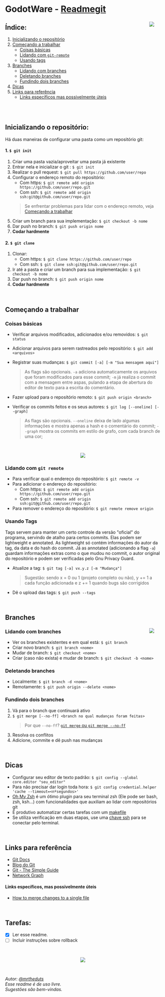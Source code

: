 # GodotWare - [Readmegit](https://www.github.com/mrtheduts/readmegit) 

<a href="https://xkcd.com/1597/" a="https://xkcd.com/1597/">
 <img align = "right" src=https://imgs.xkcd.com/comics/git.png  hspace="20" vspace="5">
</a>

## Índice:
1. [Inicializando o repositório](#inicializando-o-repositório)
2. [Começando a trabalhar](#começando-a-trabalhar)
   - [Coisas básicas](#coisas-básicas) 
   - [Lidando com `git-remote`](#lidando-com-git-remote)
   - [Usando tags](#usando-tags)
3. [Branches](#branches)
   - [Lidando com branches](#lidando-com-branches)
   - [Deletando branches](#deletando-branches)
   - [Fundindo dois branches](#fundindo-dois-branches)
4. [Dicas](#dicas)
5. [Links para referência](#links-para-referência)
   - [Links específicos mas possivelmente úteis](#links-específicos-mas-possivelmente-úteis)


<br />
<br />




## Inicializando o repositório:

Há duas maneiras de configurar uma pasta como um repositório git:
#### 1. `$ git init`
1. Criar uma pasta vazia/aproveitar uma pasta já existente
2. Entrar nela e inicializar o git : `$ git init`
3. Realizar o pull request: `$ git pull https://github.com/user/repo`
4. Configurar o endereço remoto do repositório:
   - Com https: `$ git remote add origin https://github.com/user/repo.git`
   - Com ssh: `$ git remote add origin ssh:git@github.com/user/repo.git`
   >Se enfrentar problemas para lidar com o endereço remoto, veja [Começando a trabalhar](#começando-a-trabalhar)
5. Criar um branch para sua implementação: `$ git checkout -b nome`
6. Dar push no branch: `$ git push origin nome`
7. **Codar hardmente**

#### 2. `$ git clone`
1. Clonar:
   - Com https: `$ git clone https://github.com/user/repo`
   - Com ssh: `$ git clone ssh:git@github.com/user/repo.git`
2. Ir até a pasta e criar um branch para sua implementação: `$ git checkout -b nome`
3. Dar push no branch: `$ git push origin nome`
4. **Codar hardmente**

<br />

## Começando a trabalhar

### Coisas básicas

 - Verificar arquivos modificados, adicionados e/ou removidos: `$ git status`
 - Adicionar arquivos para serem rastreados pelo repositório: `$ git add <arquivos>`
 - Registrar suas mudanças: `$ git commit [-a] [-m "Sua mensagem aqui"]`
     >As flags são opcionais. `-a` adiciona automaticamente os arquivos que foram modificados para esse commit; `-m` já realiza o commit com a mensagem entre aspas, pulando a etapa de abertura do editor de texto para a escrita do comentário.
 - Fazer upload para o repositório remoto: `$ git push origin <branch>`
 - Verificar os commits feitos e os seus autores: `$ git log [--oneline] [--graph]`
    >As flags são opcionais. `--oneline` deixa de lado algumas informações e mostra apenas a hash e o comentário do commit; `--graph` mostra os commits em estilo de grafo, com cada branch de uma cor;
    
    <br />

<p align="center"> 
 <a href=https://xkcd.com/1296/><img src=https://imgs.xkcd.com/comics/git_commit.png a=https://xkcd.com/1296/></a>
</p>

    
### Lidando com `git remote`
 - Para verificar qual o endereço do repositório: `$ git remote -v`
 - Para adicionar o endereço do repositório:
   - Com https: `$ git remote add origin https://github.com/user/repo.git`
   - Com ssh: `$ git remote add origin ssh:git@github.com/user/repo.git`
 - Para remover o endereço do repositório: `$ git remote remove origin`

### Usando Tags

Tags servem para manter um certo controle da versão "oficial" do programa, servindo de atalho para certos commits. Elas podem ser lightweight e annotated. As lightweight só contém informações do autor da tag, da data e do hash do commit. Já as annotated (adicionando a flag `-a`) guardam informações extras como o que mudou no commit, o autor original do repositório e podem ser verificadas pelo Gnu Privacy Guard.

 - Atualize a tag: `$ git tag [-a] vx.y.z [-m "Mudança"]`
 
    >Sugestão: sendo x = 0 ou 1 (projeto completo ou não), y += 1 a cada função adicionada e z += 1 quando bugs são corrigidos
    
  - Dê o upload das tags: `$ git push --tags`
  
  <br />

## Branches

<a href="https://xkcd.com/1421/" a="https://xkcd.com/1597/">
 <img align = "right" src=https://imgs.xkcd.com/comics/future_self.png  hspace="20" vspace="5">
</a>

### Lidando com branches

 - Ver os branches existentes e em qual está: `$ git branch`
 - Criar novo branch: `$ git branch <nome>`
 - Mudar de branch: `$ git checkout <nome>`
 - Criar (caso não exista) e mudar de branch: `$ git checkout -b <nome>`
 
### Deletando branches

- Localmente: `$ git branch -d <nome>`
- Remotamente: `$ git push origin --delete <nome>`
 
### Fundindo dois branches

1. Vá para o branch que continuará ativo
2. `$ git merge [--no-ff] <branch no qual mudanças foram feitas>`
    >Por que `--no-ff`? [`git merge` ou `git merge --no-ff`](http://stackoverflow.com/questions/9069061/what-is-the-difference-between-git-merge-and-git-merge-no-ff)
3. Resolva os conflitos
4. Adicione, commite e dê push nas mudanças

<br />

## Dicas

 - Configurar seu editor de texto padrão: `$ git config --global core.editor "seu_editor"`
 - Para não precisar dar login toda hora: `$ git config credential.helper 'cache --timeout=<nºsegundos>'`
 - [Oh My Zsh](https://github.com/robbyrussell/oh-my-zsh) é um ótimo plugin para seu terminal zsh (Ele pode ser bash, zsh, ksh...) com funcionalidades que auxiliam ao lidar com repositórios git
 - É produtivo automatizar certas tarefas com um [makefile](http://www.cs.colby.edu/maxwell/courses/tutorials/maketutor/)
 - Se utiliza verificação em duas etapas, use uma [chave ssh](https://help.github.com/articles/connecting-to-github-with-ssh/) para se conectar pelo terminal.
 
<br />

## Links para referência
- [Git Docs](https://git-scm.com/documentation)
- [Blog do Git](https://git-scm.com/blog)
- [Git - The Simple Guide](http://rogerdudler.github.io/git-guide/)
- [Network Graph](https://github.com/blog/39-say-hello-to-the-network-graph-visualizer)

#### Links específicos, mas possivelmente úteis
 - [How to merge changes to a single file](http://stackoverflow.com/questions/10784523/how-do-i-merge-changes-to-a-single-file-rather-than-merging-commits)

<br />

## Tarefas:
- [X] Ler esse readme.
- [ ] Incluir instruções sobre rollback 

<br />

<p align="center"> 
 <a href=https://xkcd.com/292/><img src=https://imgs.xkcd.com/comics/goto.png></a>
</p>
<br />

*Autor: [@mrtheduts](https://github.com/mrtheduts/)*<br />
*Esse readme é de uso livre.* <br />
*Sugestões são bem-vindas.*

